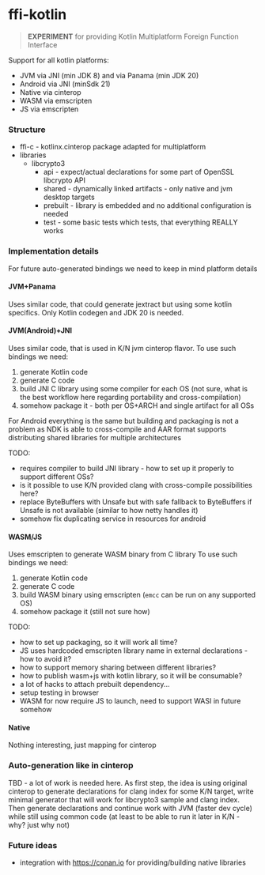 # ffi-kotlin

> **EXPERIMENT** for providing Kotlin Multiplatform Foreign Function Interface

Support for all kotlin platforms:

* JVM via JNI (min JDK 8) and via Panama (min JDK 20)
* Android via JNI (minSdk 21)
* Native via cinterop
* WASM via emscripten
* JS via emscripten

### Structure

* ffi-c - kotlinx.cinterop package adapted for multiplatform
* libraries
    * libcrypto3
        * api - expect/actual declarations for some part of OpenSSL libcrypto API
        * shared - dynamically linked artifacts - only native and jvm desktop targets
        * prebuilt - library is embedded and no additional configuration is needed
        * test - some basic tests which tests, that everything REALLY works

### Implementation details

For future auto-generated bindings we need to keep in mind platform details

#### JVM+Panama

Uses similar code, that could generate jextract but using some kotlin specifics.
Only Kotlin codegen and JDK 20 is needed.

#### JVM(Android)+JNI

Uses similar code, that is used in K/N jvm cinterop flavor.
To use such bindings we need:

1. generate Kotlin code
2. generate C code
3. build JNI C library using some compiler for each OS
   (not sure, what is the best workflow here regarding portability and cross-compilation)
4. somehow package it - both per OS+ARCH and single artifact for all OSs

For Android everything is the same
but building and packaging is not a problem
as NDK is able to cross-compile
and AAR format supports distributing shared libraries for multiple architectures

TODO:

* requires compiler to build JNI library - how to set up it properly to support different OSs?
* is it possible to use K/N provided clang with cross-compile possibilities here?
* replace ByteBuffers with Unsafe but with safe fallback to ByteBuffers if Unsafe is not available
  (similar to how netty handles it)
* somehow fix duplicating service in resources for android

#### WASM/JS

Uses emscripten to generate WASM binary from C library
To use such bindings we need:

1. generate Kotlin code
2. generate C code
3. build WASM binary using emscripten (`emcc` can be run on any supported OS)
4. somehow package it (still not sure how)

TODO:

* how to set up packaging, so it will work all time?
* JS uses hardcoded emscripten library name in external declarations - how to avoid it?
* how to support memory sharing between different libraries?
* how to publish wasm+js with kotlin library, so it will be consumable?
* a lot of hacks to attach prebuilt dependency...
* setup testing in browser
* WASM for now require JS to launch, need to support WASI in future somehow

#### Native

Nothing interesting, just mapping for cinterop

### Auto-generation like in cinterop

TBD - a lot of work is needed here.
As first step, the idea is using original cinterop to generate declarations for clang index for some K/N target,
write minimal generator that will work for libcrypto3 sample and clang index.
Then generate declarations and continue work with JVM (faster dev cycle) while still using common code
(at least to be able to run it later in K/N - why? just why not)

### Future ideas

* integration with https://conan.io for providing/building native libraries
